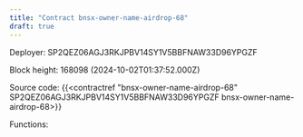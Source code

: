 ```yaml
---
title: "Contract bnsx-owner-name-airdrop-68"
draft: true
---
```

Deployer: SP2QEZ06AGJ3RKJPBV14SY1V5BBFNAW33D96YPGZF


 



Block height: 168098 (2024-10-02T01:37:52.000Z)

Source code: {{<contractref "bnsx-owner-name-airdrop-68" SP2QEZ06AGJ3RKJPBV14SY1V5BBFNAW33D96YPGZF bnsx-owner-name-airdrop-68>}}

Functions:


